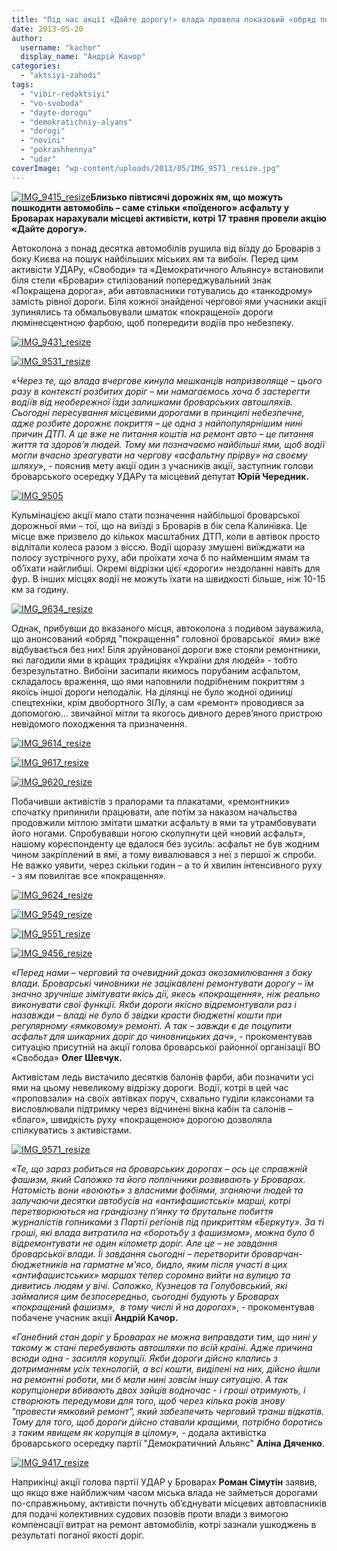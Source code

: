 ```yaml
---
title: "Під час акції «Дайте дорогу!» влада провела показовий «обряд покращення ями»"
date: 2013-05-20
author: 
  username: "kachor"
  display_name: "Андрій Качор"
categories: 
  - "aktsiyi-zahodi"
tags: 
  - "vibir-redaktsiyi"
  - "vo-svoboda"
  - "dayte-dorogu"
  - "demokratichniy-alyans"
  - "dorogi"
  - "novini"
  - "pokrashhennya"
  - "udar"
coverImage: "wp-content/uploads/2013/05/IMG_9571_resize.jpg"
---
```


[![IMG_9415_resize](https://mpz.brovary.org/wp-content/uploads/2013/05/IMG_9415_resize.jpg)](https://mpz.brovary.org/wp-content/uploads/2013/05/IMG_9415_resize.jpg)**Близько півтисячі дорожніх ям, що можуть пошкодити автомобіль – саме стільки «поїденого» асфальту у Броварах нарахували місцеві активісти, котрі 17 травня провели акцію «Дайте дорогу».**

Автоколона з понад десятка автомобілів рушила від вїзду до Броварів з боку Києва на пошук найбільших міських ям та вибоїн. Перед цим активісти УДАРу, «Свободи» та «Демократичного Альянсу» встановили біля стели «Бровари» стилізований попереджувальний знак «Покращена дорога», аби автовласники готувались до «танкодрому» замість рівної дороги. Біля кожної знайденої чергової ями учасники акції зупинялись та обмальовували шматок «покращеної» дороги люмінесцентною фарбою, щоб попередити водіїв про небезпеку.

[![IMG_9431_resize](https://mpz.brovary.org/wp-content/uploads/2013/05/IMG_9431_resize.jpg)](https://mpz.brovary.org/wp-content/uploads/2013/05/IMG_9431_resize.jpg)

[![IMG_9531_resize](https://mpz.brovary.org/wp-content/uploads/2013/05/IMG_9531_resize.jpg)](https://mpz.brovary.org/wp-content/uploads/2013/05/IMG_9531_resize.jpg)

«_Через те, що влада вчергове кинула мешканців напризволяще – цього разу в контексті розбитих доріг – ми намагаємось хоча б застерегти водіїв від необережної їзди залишками броварських автошляхів. Сьогодні пересування місцевими дорогами в принципі небезпечне, адже розбите дорожнє покриття – це одна з найпопулярнішим нині причин ДТП. А це вже не питання коштів на ремонт авто – це питання життя та здоров’я людей. Тому ми позначаємо найбільші ями, щоб водії могли вчасно зреагувати на чергову «асфальтну прірву» на своєму шляху_», - пояснив мету акції один з учасників акції, заступник голови броварського осередку УДАРу та місцевий депутат **Юрій Чередник.**

[![IMG_9505](https://mpz.brovary.org/wp-content/uploads/2013/05/IMG_9505.jpg)](https://mpz.brovary.org/wp-content/uploads/2013/05/IMG_9505.jpg)

Кульмінацією акції мало стати позначення найбільшої броварської дорожньої ями – тої, що на виїзді з Броварів в бік села Калинівка. Це місце вже призвело до кількох масштабних ДТП, коли в автівок просто відлітали колеса разом з віссю. Водії щоразу змушені виїжджати на полосу зустрічного руху, аби проїхати хоча б по найменшим ямам та об’їхати найглибші. Окремі відрізки цієї «дороги» нездоланні навіть для фур. В інших місцях водії не можуть їхати на швидкості більше, ніж 10-15 км за годину.

[![IMG_9634_resize](https://mpz.brovary.org/wp-content/uploads/2013/05/IMG_9634_resize.jpg)](https://mpz.brovary.org/wp-content/uploads/2013/05/IMG_9634_resize.jpg)

Однак, прибувши до вказаного місця, автоколона з подивом зауважила, що анонсований «обряд "покращення" головної броварської  ями» вже відбувається без них! Біля зруйнованої дороги вже стояли ремонтники, які лагодили ями в кращих традиціях «України для людей» - тобто безрезультатно. Вибоїни засипали якимось порубаним асфальтом, складалось враження, що ями наповнили подрібненим покриттям з якоїсь іншої дороги неподалік. На ділянці не було жодної одиниці спецтехніки, крім двобортного ЗІЛу, а сам «ремонт» проводився за допомогою… звичайної мітли та якогось дивного дерев’яного пристрою невідомого походження та призначення.

[![IMG_9614_resize](https://mpz.brovary.org/wp-content/uploads/2013/05/IMG_9614_resize.jpg)](https://mpz.brovary.org/wp-content/uploads/2013/05/IMG_9614_resize.jpg)

[![IMG_9617_resize](https://mpz.brovary.org/wp-content/uploads/2013/05/IMG_9617_resize.jpg)](https://mpz.brovary.org/wp-content/uploads/2013/05/IMG_9617_resize.jpg)

[![IMG_9620_resize](https://mpz.brovary.org/wp-content/uploads/2013/05/IMG_9620_resize.jpg)](https://mpz.brovary.org/wp-content/uploads/2013/05/IMG_9620_resize.jpg)

Побачивши активістів з прапорами та плакатами, «ремонтники» спочатку припинили працювати, але потім за наказом начальства продовжили мітлою змітати шматки асфальту в ями та утрамбовувати його ногами. Спробувавши ногою сколупнути цей «новий асфальт», нашому кореспонденту це вдалося без зусиль: асфальт не був жодним чином закріплений в ямі, а тому вивалювався з неї з першої ж спроби. Не важко уявити, через скільки годин – а то й хвилин інтенсивного руху - з ям повилітає все «покращення».

[![IMG_9624_resize](https://mpz.brovary.org/wp-content/uploads/2013/05/IMG_9624_resize.jpg)](https://mpz.brovary.org/wp-content/uploads/2013/05/IMG_9624_resize.jpg)

[![IMG_9549_resize](https://mpz.brovary.org/wp-content/uploads/2013/05/IMG_9549_resize.jpg)](https://mpz.brovary.org/wp-content/uploads/2013/05/IMG_9549_resize.jpg)

[![IMG_9551_resize](https://mpz.brovary.org/wp-content/uploads/2013/05/IMG_9551_resize.jpg)](https://mpz.brovary.org/wp-content/uploads/2013/05/IMG_9551_resize.jpg)

[![IMG_9456_resize](https://mpz.brovary.org/wp-content/uploads/2013/05/IMG_9456_resize.jpg)](https://mpz.brovary.org/wp-content/uploads/2013/05/IMG_9456_resize.jpg)

«_Перед нами – черговий та очевидний доказ окозамилювання з боку влади. Броварські чиновники не зацікавлені ремонтувати дорогу – їм значно зручніше зімітувати якісь дії, якесь «покращення», ніж реально виконувати свої функції. Якби дороги якісно відремонтували раз і назавжди – владі не було б звідки красти бюджетні кошти при регулярному «ямковому» ремонті. А так – завжди є де поцупити асфальт для шикарних доріг до чиновницьких дач_», - прокоментував ситуацію присутній на акції голова броварської районної організації ВО «Свобода» **Олег Шевчук.**

Активістам ледь вистачило десятків балонів фарби, аби позначити усі ями на цьому невеликому відрізку дороги. Водії, котрі в цей час «проповзали» на своїх автівках поруч, схвально гуділи клаксонами та висловлювали підтримку через відчинені вікна кабін та салонів – «благо», швидкість руху «покращеною» дорогою дозволяла спілкуватись з активістами.

[![IMG_9571_resize](https://mpz.brovary.org/wp-content/uploads/2013/05/IMG_9571_resize.jpg)](https://mpz.brovary.org/wp-content/uploads/2013/05/IMG_9571_resize.jpg)

_«Те, що зараз робиться на броварських дорогах – ось це справжній фашизм, який Сапожко та його поплічники розвивають у Броварах. Натомість вони «воюють» з власними фобіями, зганяючи людей та залучаючи десятки автобусів на «антифашистські» марші, котрі перетворюються на грандіозну п’янку та брутальне побиття журналістів гопниками з Партії регіонів під прикриттям «Беркуту». За ті гроші, які влада витратила на «боротьбу з фашизмом», можна було б відремонтувати не один кілометр доріг. Але це – не завдання броварської влади. Їі завдання сьогодні – перетворити броварчан-бюджетників на гарматне м'ясо, бидло, яким після участі в цих «антифашистських» маршах тепер соромно вийти на вулицю та дивитись людям у вічі. Сапожко, Кузнецов та Голубовський, які займалися цим безпосередньо, сьогодні будують у Броварах «покращений фашизм»,  в тому числі й на дорогах_», - прокоментував побачене учасник акції **Андрій Качор.**

_«Ганебний стан доріг у Броварах не можна виправдати тим, що нині у такому ж стані перебувають автошляхи по всій країні. Адже причина всюди одна - засилля корупції. Якби дороги дійсно клались з дотриманням усіх технологій, а всі кошти, виділені на них, дійсно йшли на ремонтні роботи, ми б мали нині зовсім іншу ситуацію. А так корупціонери вбивають двох зайців водночас - і гроші отримують, і створюють передумови для того, щоб через кілька років знову "провести ямковий ремонт", який забезпечить черговий транш відкатів. Тому для того, щоб дороги дійсно ставали кращими, потрібно боротись з таким явищем як корупція в цілому», -_ додала активістка броварського осередку партії "Демократичний Альянс" **Аліна Дяченко**.

[![IMG_9417_resize](https://mpz.brovary.org/wp-content/uploads/2013/05/IMG_9417_resize.jpg)](https://mpz.brovary.org/wp-content/uploads/2013/05/IMG_9417_resize.jpg)

Наприкінці акції голова партії УДАР у Броварах **Роман Сімутін** заявив, що якщо вже найближчим часом міська влада не займеться дорогами по-справжньому, активісти почнуть об’єднувати місцевих автовласників для подачі колективних судових позовів проти влади з вимогою компенсації витрат на ремонт автомобілів, котрі зазнали ушкоджень в результаті поганої якості доріг.
